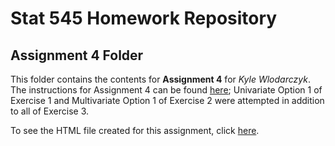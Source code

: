 # Stat 545 Homework Repository

## Assignment 4 Folder

This folder contains the contents for **Assignment 4** for *Kyle Wlodarczyk*. The instructions for Assignment 4 can be found [here](https://stat545.stat.ubc.ca/evaluation/hw04/hw04/); Univariate Option 1 of Exercise 1 and Multivariate Option 1 of Exercise 2 were attempted in addition to all of Exercise 3.

To see the HTML file created for this assignment, click [here](https://stat545-ubc-hw-2019-20.github.io/stat545-hw-kgwkyle/hw04/hw04-tidydata.html).
